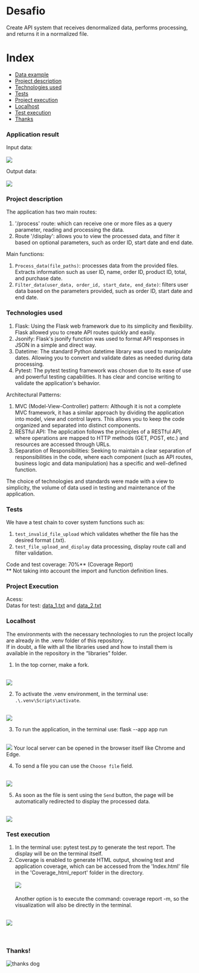 # Desafio
Create API system that receives denormalized data, performs processing, and returns it in a normalized file. <br>

# Index
* [Data example](#application-result)
* [Project description](#project-description)
* [Technologies used](#technologies-used)
* [Tests](#tests)
* [Project execution](#project-execution)
* [Localhost](#Localhost)
* [Test execution](#test-execution)
* [Thanks](#thanks)

### Application result
Input data: <br><br>
<img src=Images/entrada-dados.png>

Output data: <br><br>
<img src=Images/saida-dados.png>

### Project description
The application has two main routes: <br>
1. '/process' route: which can receive one or more files as a query parameter, reading and processing the data. <br>
2. Route '/display': allows you to view the processed data, and filter it based on optional parameters, such as order ID, start date and end date. <br>

Main functions: <br>
1. `Process_data(file_paths)`: processes data from the provided files. Extracts information such as user ID, name, order ID, product ID, total, and purchase date. <br>
2. `Filter_data(user_data, order_id, start_date, end_date)`: filters user data based on the parameters provided, such as order ID, start date and end date. <br>

### Technologies used
1. Flask: Using the Flask web framework due to its simplicity and flexibility. Flask allowed you to create API routes quickly and easily. <br>
2. Jsonify: Flask's jsonify function was used to format API responses in JSON in a simple and direct way. <br>
3. Datetime: The standard Python datetime library was used to manipulate dates. Allowing you to convert and validate dates as needed during data processing. <br>
4. Pytest: The pytest testing framework was chosen due to its ease of use and powerful testing capabilities. It has clear and concise writing to validate the application's behavior. <br>

Architectural Patterns: <br>
1. MVC (Model-View-Controller) pattern: Although it is not a complete MVC framework, it has a similar approach by dividing the application into model, view and control layers. This allows you to keep the code organized and separated into distinct components. <br>
2. RESTful API: The application follows the principles of a RESTful API, where operations are mapped to HTTP methods (GET, POST, etc.) and resources are accessed through URLs. <br>
3. Separation of Responsibilities: Seeking to maintain a clear separation of responsibilities in the code, where each component (such as API routes, business logic and data manipulation) has a specific and well-defined function. <br>

The choice of technologies and standards were made with a view to simplicity, the volume of data used in testing and maintenance of the application. <br>

### Tests
We have a test chain to cover system functions such as: <br>
1. `test_invalid_file_upload` which validates whether the file has the desired format (.txt). <br>
2. `test_file_upload_and_display` data processing, display route call and filter validation. <br>

Code and test coverage: 70%** (Coverage Report) <br>
** Not taking into account the import and function definition lines. <br>

### Project Execution
Acess: <br>
Datas for test: [data_1.txt](https://github.com/anafbarreto/Tratamento_dados/files/14629307/data_1.txt)  and 
[data_2.txt](https://github.com/anafbarreto/Tratamento_dados/files/14629308/data_2.txt)


### Localhost
The environments with the necessary technologies to run the project locally are already in the .venv folder of this repository. <br>
If in doubt, a file with all the libraries used and how to install them is available in the repository in the “libraries” folder. <br>

1. In the top corner, make a fork. <br><br>
<img src=Images/image-1.png>

2. To activate the .venv environment, in the terminal use: `.\.venv\Scripts\activate`. <br><br>
<img src=Images/image-2.png>

3. To run the application, in the terminal use: flask --app app run <br><br>
<img src=Images/image-3.png>
   Your local server can be opened in the browser itself like Chrome and Edge. <br>

4. To send a file you can use the `Choose file` field. <br><br>
<img src=Images/image-6.png> 

5. As soon as the file is sent using the `Send` button, the page will be automatically redirected to display the processed data. <br><br>
<img src=Images/image-7.png>


### Test execution
1. In the terminal use: pytest test.py to generate the test report. The display will be on the terminal itself. <br>
2. Coverage is enabled to generate HTML output, showing test and application coverage, which can be accessed from the 'Index.html' file in the 'Coverage_html_report' folder in the directory. <br><br>
<img src=Images/image-8.png> <br><br>
Another option is to execute the command: coverage report -m, so the visualization will also be directly in the terminal. <br><br>
<img src=Images/image-9.png>


<br>
<br>
<br>

### Thanks!
![thanks dog](https://github.com/anafbarreto/Tratamento_dados/assets/44984838/a8f741d9-6817-4a2f-a075-8b1bfd1f0a33)









